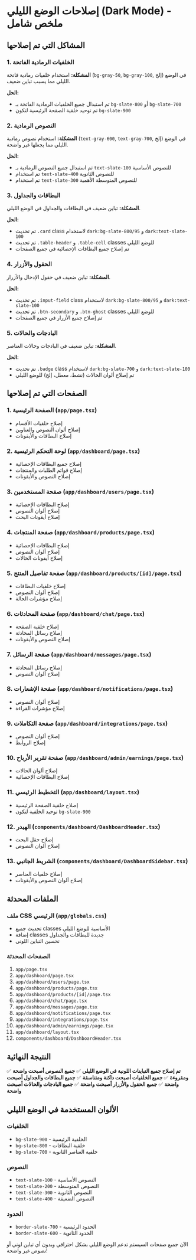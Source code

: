# إصلاحات الوضع الليلي (Dark Mode) - ملخص شامل

## المشاكل التي تم إصلاحها

### 1. الخلفيات الرمادية الفاتحة
**المشكلة:** استخدام خلفيات رمادية فاتحة (`bg-gray-50`, `bg-gray-100`, إلخ) في الوضع الليلي مما يسبب تباين ضعيف.

**الحل:** 
- تم استبدال جميع الخلفيات الرمادية الفاتحة بـ `bg-slate-800` أو `bg-slate-700`
- تم توحيد خلفية الصفحة الرئيسية لتكون `bg-slate-900`

### 2. النصوص الرمادية
**المشكلة:** استخدام نصوص رمادية (`text-gray-600`, `text-gray-700`, إلخ) في الوضع الليلي مما يجعلها غير واضحة.

**الحل:**
- تم استبدال جميع النصوص الرمادية بـ `text-slate-100` للنصوص الأساسية
- تم استخدام `text-slate-400` للنصوص الثانوية
- تم استخدام `text-slate-300` للنصوص المتوسطة الأهمية

### 3. البطاقات والجداول
**المشكلة:** تباين ضعيف في البطاقات والجداول في الوضع الليلي.

**الحل:**
- تم تحديث `.card` class لاستخدام `dark:bg-slate-800/95` و `dark:text-slate-100`
- تم تحديث `.table-header` و `.table-cell` classes للوضع الليلي
- تم إصلاح جميع البطاقات الإحصائية في جميع الصفحات

### 4. الحقول والأزرار
**المشكلة:** تباين ضعيف في حقول الإدخال والأزرار.

**الحل:**
- تم تحديث `.input-field` class لاستخدام `dark:bg-slate-800/95` و `dark:text-slate-100`
- تم تحديث `.btn-secondary` و `.btn-ghost` classes للوضع الليلي
- تم إصلاح جميع الأزرار في جميع الصفحات

### 5. البادجات والحالات
**المشكلة:** تباين ضعيف في البادجات وحالات العناصر.

**الحل:**
- تم تحديث `.badge` class لاستخدام `dark:bg-slate-700` و `dark:text-slate-100`
- تم إصلاح ألوان الحالات (نشط، معطل، إلخ) للوضع الليلي

## الصفحات التي تم إصلاحها

### 1. الصفحة الرئيسية (`app/page.tsx`)
- إصلاح خلفيات الأقسام
- إصلاح ألوان النصوص والعناوين
- إصلاح البطاقات والأيقونات

### 2. لوحة التحكم الرئيسية (`app/dashboard/page.tsx`)
- إصلاح جميع البطاقات الإحصائية
- إصلاح قوائم الطلبات والمنتجات
- إصلاح النصوص والأيقونات

### 3. صفحة المستخدمين (`app/dashboard/users/page.tsx`)
- إصلاح البطاقات الإحصائية
- إصلاح ألوان النصوص
- إصلاح أيقونات البحث

### 4. صفحة المنتجات (`app/dashboard/products/page.tsx`)
- إصلاح البطاقات الإحصائية
- إصلاح ألوان النصوص
- إصلاح أيقونات الحالات

### 5. صفحة تفاصيل المنتج (`app/dashboard/products/[id]/page.tsx`)
- إصلاح خلفيات البطاقات
- إصلاح ألوان النصوص
- إصلاح مؤشرات الحالة

### 6. صفحة المحادثات (`app/dashboard/chat/page.tsx`)
- إصلاح خلفية الصفحة
- إصلاح رسائل المحادثة
- إصلاح النصوص والأيقونات

### 7. صفحة الرسائل (`app/dashboard/messages/page.tsx`)
- إصلاح رسائل المحادثة
- إصلاح ألوان النصوص

### 8. صفحة الإشعارات (`app/dashboard/notifications/page.tsx`)
- إصلاح ألوان النصوص
- إصلاح مؤشرات القراءة

### 9. صفحة التكاملات (`app/dashboard/integrations/page.tsx`)
- إصلاح ألوان النصوص
- إصلاح الروابط

### 10. صفحة تقرير الأرباح (`app/dashboard/admin/earnings/page.tsx`)
- إصلاح ألوان الحالات
- إصلاح البطاقات الإحصائية

### 11. التخطيط الرئيسي (`app/dashboard/layout.tsx`)
- إصلاح خلفية الصفحة الرئيسية
- توحيد الخلفية لتكون `bg-slate-900`

### 12. الهيدر (`components/dashboard/DashboardHeader.tsx`)
- إصلاح حقل البحث
- إصلاح ألوان النصوص

### 13. الشريط الجانبي (`components/dashboard/DashboardSidebar.tsx`)
- إصلاح خلفيات العناصر
- إصلاح ألوان النصوص والأيقونات

## الملفات المحدثة

### ملف CSS الرئيسي (`app/globals.css`)
- تحديث جميع classes الأساسية للوضع الليلي
- إضافة classes جديدة للبطاقات والجداول
- تحسين التباين اللوني

### الصفحات المحدثة
1. `app/page.tsx`
2. `app/dashboard/page.tsx`
3. `app/dashboard/users/page.tsx`
4. `app/dashboard/products/page.tsx`
5. `app/dashboard/products/[id]/page.tsx`
6. `app/dashboard/chat/page.tsx`
7. `app/dashboard/messages/page.tsx`
8. `app/dashboard/notifications/page.tsx`
9. `app/dashboard/integrations/page.tsx`
10. `app/dashboard/admin/earnings/page.tsx`
11. `app/dashboard/layout.tsx`
12. `components/dashboard/DashboardHeader.tsx`

## النتيجة النهائية

✅ **تم إصلاح جميع التباينات اللونية في الوضع الليلي**
✅ **جميع النصوص أصبحت واضحة ومقروءة**
✅ **جميع الخلفيات أصبحت داكنة ومتناسقة**
✅ **جميع البطاقات والجداول أصبحت واضحة**
✅ **جميع الحقول والأزرار أصبحت واضحة**
✅ **جميع البادجات والحالات أصبحت واضحة**

## الألوان المستخدمة في الوضع الليلي

### الخلفيات
- `bg-slate-900` - الخلفية الرئيسية
- `bg-slate-800` - خلفية البطاقات
- `bg-slate-700` - خلفية العناصر الثانوية

### النصوص
- `text-slate-100` - النصوص الأساسية
- `text-slate-200` - النصوص المتوسطة
- `text-slate-300` - النصوص الثانوية
- `text-slate-400` - النصوص الضعيفة

### الحدود
- `border-slate-700` - الحدود الرئيسية
- `border-slate-600` - الحدود الثانوية

الآن جميع صفحات السيستم تدعم الوضع الليلي بشكل احترافي وبدون أي تباين لوني أو نصوص غير واضحة! 